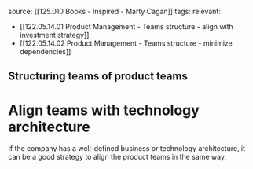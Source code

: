 source: [[125.010 Books - Inspired - Marty Cagan]]
tags:
relevant:
- [[122.05.14.01 Product Management - Teams structure - align with investment strategy]]
- [[122.05.14.02 Product Management - Teams structure - minimize dependencies]]

## Structuring teams of product teams
# Align teams with technology architecture

If the company has a well-defined business or technology architecture, it can be a good strategy to align the product teams in the same way.